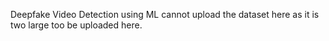 Deepfake Video Detection using ML 
cannot upload the dataset here as it is two large too be uploaded here.
